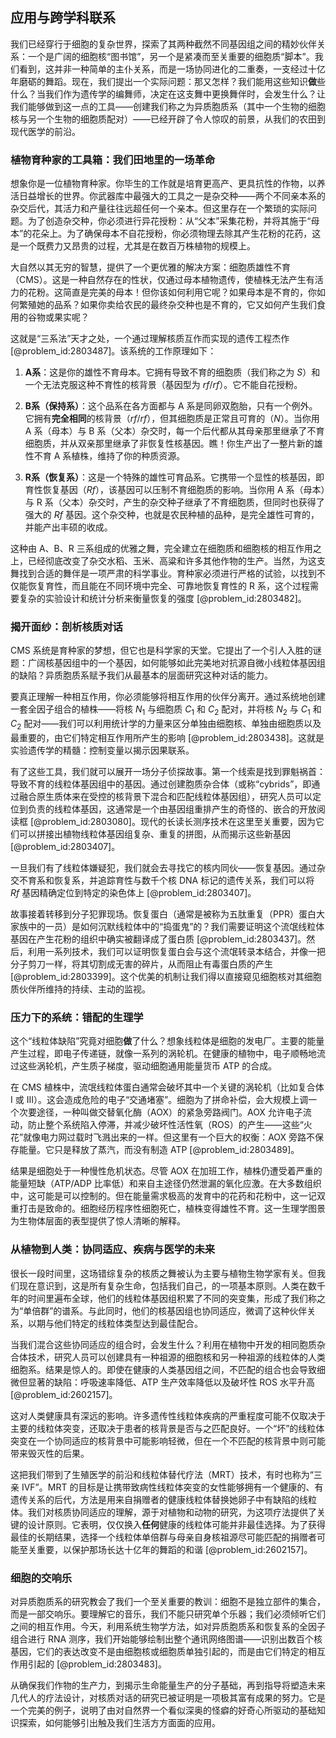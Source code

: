 ## 应用与跨学科联系

我们已经穿行于细胞的复杂世界，探索了其两种截然不同基因组之间的精妙伙伴关系：一个是广阔的细胞核“图书馆”，另一个是紧凑而至关重要的细胞质“脚本”。我们看到，这并非一种简单的主仆关系，而是一场协同进化的二重奏，一支经过十亿年磨砺的舞蹈。现在，我们提出一个实际问题：那又怎样？我们能用这些知识**做**些什么？当我们作为遗传学的编舞师，决定在这支舞中更换舞伴时，会发生什么？让我们能够做到这一点的工具——创建我们称之为异质胞质系（其中一个生物的细胞核与另一个生物的细胞质配对）——已经开辟了令人惊叹的前景，从我们的农田到现代医学的前沿。

### 植物育种家的工具箱：我们田地里的一场革命

想象你是一位植物育种家。你毕生的工作就是培育更高产、更具抗性的作物，以养活日益增长的世界。你武器库中最强大的工具之一是杂交种——两个不同亲本系的杂交后代，其活力和产量往往远超任何一个亲本。但这里存在一个繁琐的实际问题。为了创造杂交种，你必须进行异花授粉：从“父本”采集花粉，并将其施于“母本”的花朵上。为了确保母本不自花授粉，你必须物理去除其产生花粉的花药，这是一个既费力又昂贵的过程，尤其是在数百万株植物的规模上。

大自然以其无穷的智慧，提供了一个更优雅的解决方案：细胞质雄性不育（CMS）。这是一种自然存在的性状，仅通过母本植物遗传，使植株无法产生有活力的花粉。这简直是完美的母本！但你该如何利用它呢？如果母本是不育的，你如何繁殖她的品系？如果你卖给农民的最终杂交种也是不育的，它又如何产生我们食用的谷物或果实呢？

这就是“三系法”天才之处，一个通过理解核质互作而实现的遗传工程杰作 [@problem_id:2803487]。该系统的工作原理如下：

1.  **A系**：这是你的雄性不育母本。它拥有导致不育的细胞质（我们称之为 $S$）和一个无法克服这种不育性的核背景（基因型为 $rf/rf$）。它不能自花授粉。

2.  **B系（保持系）**：这个品系在各方面都与 A 系是同卵双胞胎，只有一个例外。它拥有**完全相同**的核背景（$rf/rf$），但其细胞质是正常且可育的（$N$）。当你用 A 系（母本）与 B 系（父本）杂交时，每一个后代都从其母亲那里继承了不育细胞质，并从双亲那里继承了非恢复性核基因。瞧！你生产出了一整片新的雄性不育 A 系植株，维持了你的种质资源。

3.  **R系（恢复系）**：这是一个特殊的雄性可育品系。它携带一个显性的核基因，即育性恢复基因（$Rf$），该基因可以压制不育细胞质的影响。当你用 A 系（母本）与 R 系（父本）杂交时，产生的杂交种子继承了不育细胞质，但同时也获得了强大的 $Rf$ 基因。这个杂交种，也就是农民种植的品种，是完全雄性可育的，并能产出丰硕的收成。

这种由 A、B、R 三系组成的优雅之舞，完全建立在细胞质和细胞核的相互作用之上，已经彻底改变了杂交水稻、玉米、高粱和许多其他作物的生产。当然，为这支舞找到合适的舞伴是一项严肃的科学事业。育种家必须进行严格的试验，以找到不仅能恢复育性，而且能在不同环境中完全、可靠地恢复育性的 R 系，这个过程需要复杂的实验设计和统计分析来衡量恢复的强度 [@problem_id:2803482]。

### 揭开面纱：剖析核质对话

CMS 系统是育种家的梦想，但它也是科学家的天堂。它提出了一个引人入胜的谜题：广阔核基因组中的一个基因，如何能够如此完美地对抗源自微小线粒体基因组的缺陷？异质胞质系赋予我们从最基本的层面研究这种对话的能力。

要真正理解一种相互作用，你必须能够将相互作用的伙伴分离开。通过系统地创建一套全因子组合的植株——将核 $N_1$ 与细胞质 $C_1$ 和 $C_2$ 配对，并将核 $N_2$ 与 $C_1$ 和 $C_2$ 配对——我们可以利用统计学的力量来区分单独由细胞核、单独由细胞质以及最重要的，由它们特定相互作用所产生的影响 [@problem_id:2803438]。这就是实验遗传学的精髓：控制变量以揭示因果联系。

有了这些工具，我们就可以展开一场分子侦探故事。第一个线索是找到罪魁祸首：导致不育的线粒体基因组中的基因。通过创建胞质杂合体（或称“cybrids”，即通过融合原生质体来在受控的核背景下混合和匹配线粒体基因组），研究人员可以定位到负责的线粒体基因，这通常是一个由基因组重排产生的奇怪的、嵌合的开放阅读框 [@problem_id:2803080]。现代的长读长测序技术在这里至关重要，因为它们可以拼接出植物线粒体基因组复杂、重复的拼图，从而揭示这些新基因 [@problem_id:2803407]。

一旦我们有了线粒体嫌疑犯，我们就会去寻找它的核内同伙——恢复基因。通过杂交不育系和恢复系，并追踪育性与数千个核 DNA 标记的遗传关系，我们可以将 $Rf$ 基因精确定位到特定的染色体上 [@problem_id:2803407]。

故事接着转移到分子犯罪现场。恢复蛋白（通常是被称为五肽重复（PPR）蛋白大家族中的一员）是如何沉默线粒体中的“捣蛋鬼”的？我们需要证明这个流氓线粒体基因在产生花粉的组织中确实被翻译成了蛋白质 [@problem_id:2803437]。然后，利用一系列技术，我们可以证明恢复蛋白会与这个流氓转录本结合，并像一把分子剪刀一样，将其切割成无害的碎片，从而阻止有毒蛋白质的产生 [@problem_id:2803399]。这个优美的机制让我们得以直接窥见细胞核对其细胞质伙伴所维持的持续、主动的监视。

### 压力下的系统：错配的生理学

这个“线粒体缺陷”究竟对细胞**做**了什么？想象线粒体是细胞的发电厂。主要的能量产生过程，即电子传递链，就像一系列的涡轮机。在健康的植物中，电子顺畅地流过这些涡轮机，产生质子梯度，驱动细胞通用能量货币 ATP 的合成。

在 CMS 植株中，流氓线粒体蛋白通常会破坏其中一个关键的涡轮机（比如复合体 I 或 III）。这会造成危险的电子“交通堵塞”。细胞为了拼命补偿，会大规模上调一个次要途径，一种叫做交替氧化酶（AOX）的紧急旁路阀门。AOX 允许电子流动，防止整个系统陷入停滞，并减少破坏性活性氧（ROS）的产生——这些“火花”就像电力网过载时飞溅出来的一样。但这里有一个巨大的权衡：AOX 旁路不保存能量。它只是释放了蒸汽，而没有制造 ATP [@problem_id:2803489]。

结果是细胞处于一种慢性危机状态。尽管 AOX 在加班工作，植株仍遭受着严重的能量短缺（ATP/ADP 比率低）和来自主途径仍然泄漏的氧化应激。在大多数组织中，这可能是可以控制的。但在能量需求极高的发育中的花药和花粉中，这一记双重打击是致命的。细胞经历程序性细胞死亡，植株变得雄性不育。这一生理学图景为生物体层面的表型提供了惊人清晰的解释。

### 从植物到人类：协同适应、疾病与医学的未来

很长一段时间里，这场错综复杂的核质之舞被认为主要与植物生物学家有关。但我们现在意识到，这是所有复杂生命，包括我们自己，的一项基本原则。人类在数千年的时间里遍布全球，他们的线粒体基因组积累了不同的突变集，形成了我们称之为“单倍群”的谱系。与此同时，他们的核基因组也协同适应，微调了这种伙伴关系，以期与他们特定的线粒体类型达到最佳配合。

当我们混合这些协同适应的组合时，会发生什么？利用在植物中开发的相同胞质杂合体技术，研究人员可以创建具有一种祖源的细胞核和另一种祖源的线粒体的人类细胞系。结果是惊人的。即使在健康的人类基因组之间，不匹配的组合也会导致细微但显著的缺陷：呼吸速率降低、ATP 生产效率降低以及破坏性 ROS 水平升高 [@problem_id:2602157]。

这对人类健康具有深远的影响。许多遗传性线粒体疾病的严重程度可能不仅取决于主要的线粒体突变，还取决于患者的核背景是否与之匹配良好。一个“坏”的线粒体突变在一个协同适应的核背景中可能影响轻微，但在一个不匹配的核背景中则可能带来毁灭性的后果。

这把我们带到了生殖医学的前沿和线粒体替代疗法（MRT）技术，有时也称为“三亲 IVF”。MRT 的目标是让携带致病性线粒体突变的女性能够拥有一个健康的、有遗传关系的后代，方法是用来自捐赠者的健康线粒体替换她卵子中有缺陷的线粒体。我们对核质协同适应的理解，源于对植物和动物的研究，为这项疗法提供了关键的设计原则。它表明，仅仅换入**任何**健康的线粒体可能并非最佳选择。为了获得最佳的长期结果，选择一个线粒体单倍群与母亲自身核祖源尽可能匹配的捐赠者可能至关重要，以保护那场长达十亿年的舞蹈的和谐 [@problem_id:2602157]。

### 细胞的交响乐

对异质胞质系的研究教会了我们一个至关重要的教训：细胞不是独立部件的集合，而是一部交响乐。要理解它的音乐，我们不能只研究单个乐器；我们必须倾听它们之间的相互作用。今天，利用系统生物学方法，如对异质胞质系和恢复系的全因子组合进行 RNA 测序，我们开始能够绘制出整个通讯网络图谱——识别出数百个核基因，它们的表达改变不是由细胞核或细胞质单独引起的，而是由它们特定的相互作用引起的 [@problem_id:2803483]。

从确保我们作物的生产力，到揭示生命能量生产的分子基础，再到指导将塑造未来几代人的疗法设计，对核质对话的研究已被证明是一项极其富有成果的努力。它是一个完美的例子，说明了由对自然界一个看似深奥的怪癖的好奇心所驱动的基础知识探索，如何能够引出触及我们生活方方面面的应用。